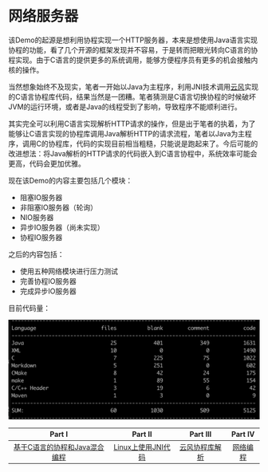 # 网络服务器

该Demo的起源是想利用协程实现一个HTTP服务器，本来是想使用Java语言实现协程的功能，看了几个开源的框架发现并不容易，于是转而把眼光转向C语言的协程实现。由于C语言的提供更多的系统调用，能够方便程序员有更多的机会接触内核的操作。

当然想象始终不及现实，笔者一开始以Java为主程序，利用JNI技术调用[云风](https://github.com/cloudwu/coroutine/)实现的C语言协程库代码，结果当然是一团糟。笔者猜测是C语言切换协程的时候破坏JVM的运行环境，或者是Java的线程受到了影响，导致程序不能顺利进行。

其实完全可以利用C语言实现解析HTTP请求的操作，但是出于笔者的执着，为了能够让C语言实现的协程库调用Java解析HTTP的请求流程，笔者以Java为主程序，调用C的协程库，代码的实现目前相当粗糙，只能说是跑起来了。今后可能的改进想法：将Java解析的HTTP请求的代码嵌入到C语言协程中，系统效率可能会更高，代码会更加优雅。

现在该Demo的内容主要包括几个模块：

- 阻塞IO服务器
- 非阻塞IO服务器（轮询）
- NIO服务器
- 异步IO服务器（尚未实现）
- 协程IO服务器

之后的内容包括：

- 使用五种网络模块进行压力测试
- 完善协程IO服务器
- 完成异步IO服务器

目前代码量：

![](./readme/picture/代码量.png)

|Part Ⅰ|Part Ⅱ|Part Ⅲ|Part Ⅳ|
|:---:|:---:|:---:|:---:|
|[基于C语言的协程和Java混合编程](./readme/基于C语言的协程和JNI混合编程的IO服务器.md)|[Linux上使用JNI代码](./readme/在Linux上使用JNI代码.md)|[云风协程库解析](./readme/云风协程库的源码解析.md)|[网络编程](./readme/网络编程.md)|

